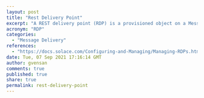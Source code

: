 ```yaml
---
layout: post
title: "Rest Delivery Point"
excerpt: "A REST delivery point (RDP) is a provisioned object on a Message VPN that facilitates message delivery to REST consumers."
acronym: "RDP"
categories:
  - "Message Delivery"
references:
  - "https://docs.solace.com/Configuring-and-Managing/Managing-RDPs.htm"
date: Tue, 07 Sep 2021 17:16:14 GMT
author: gvensan
comments: true
published: true
share: true
permalink: rest-delivery-point
---
```

